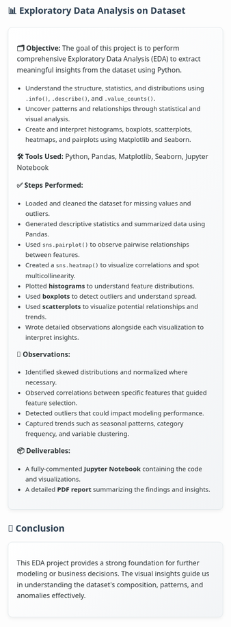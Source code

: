 <h2 style="font-family: 'Segoe UI', Tahoma, Geneva, Verdana, sans-serif; color: #2c3e50;">📊 Exploratory Data Analysis on Dataset</h2>

<div style="border: 1px solid #dfe6e9; box-shadow: 0 4px 8px rgba(0,0,0,0.05); padding: 20px; border-radius: 10px; background: linear-gradient(135deg, #ffffff, #f2f4f6); font-family: 'Segoe UI', Tahoma, Geneva, Verdana, sans-serif; color: #2d3436; line-height: 1.6;">

  <p style="font-size: 16px;"><strong>🗂 Objective:</strong> The goal of this project is to perform comprehensive Exploratory Data Analysis (EDA) to extract meaningful insights from the dataset using Python.</p>

  <ul style="padding-left: 20px; font-size: 15px;">
    <li>Understand the structure, statistics, and distributions using <code>.info()</code>, <code>.describe()</code>, and <code>.value_counts()</code>.</li>
    <li>Uncover patterns and relationships through statistical and visual analysis.</li>
    <li>Create and interpret histograms, boxplots, scatterplots, heatmaps, and pairplots using Matplotlib and Seaborn.</li>
  </ul>

  <p style="font-size: 16px;"><strong>🛠 Tools Used:</strong> Python, Pandas, Matplotlib, Seaborn, Jupyter Notebook</p>

  <p style="font-size: 16px;"><strong>✅ Steps Performed:</strong></p>
  <ul style="padding-left: 20px; font-size: 15px;">
    <li>Loaded and cleaned the dataset for missing values and outliers.</li>
    <li>Generated descriptive statistics and summarized data using Pandas.</li>
    <li>Used <code>sns.pairplot()</code> to observe pairwise relationships between features.</li>
    <li>Created a <code>sns.heatmap()</code> to visualize correlations and spot multicollinearity.</li>
    <li>Plotted <strong>histograms</strong> to understand feature distributions.</li>
    <li>Used <strong>boxplots</strong> to detect outliers and understand spread.</li>
    <li>Used <strong>scatterplots</strong> to visualize potential relationships and trends.</li>
    <li>Wrote detailed observations alongside each visualization to interpret insights.</li>
  </ul>

  <p style="font-size: 16px;"><strong>📝 Observations:</strong></p>
  <ul style="padding-left: 20px; font-size: 15px;">
    <li>Identified skewed distributions and normalized where necessary.</li>
    <li>Observed correlations between specific features that guided feature selection.</li>
    <li>Detected outliers that could impact modeling performance.</li>
    <li>Captured trends such as seasonal patterns, category frequency, and variable clustering.</li>
  </ul>

  <p style="font-size: 16px;"><strong>📦 Deliverables:</strong> 
    <ul style="padding-left: 20px; font-size: 15px;">
      <li>A fully-commented <strong>Jupyter Notebook</strong> containing the code and visualizations.</li>
      <li>A detailed <strong>PDF report</strong> summarizing the findings and insights.</li>
    </ul>
  </p>
</div>

<h2 style="font-family: 'Segoe UI', Tahoma, Geneva, Verdana, sans-serif; color: #2c3e50;">📍 Conclusion</h2>

<div style="border: 1px solid #dfe6e9; box-shadow: 0 4px 8px rgba(0,0,0,0.05); padding: 20px; border-radius: 10px; background: linear-gradient(135deg, #ffffff, #f2f4f6); font-family: 'Segoe UI', Tahoma, Geneva, Verdana, sans-serif; color: #2d3436; line-height: 1.6;">
  <p style="font-size: 16px;">This EDA project provides a strong foundation for further modeling or business decisions. The visual insights guide us in understanding the dataset's composition, patterns, and anomalies effectively.</p>
</div>
